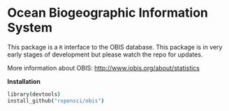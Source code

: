 

# Ocean Biogeographic Information System

This package is a `R` interface to the OBIS database. This package is in very early stages of development but please watch the repo for updates.


More information about OBIS: http://www.iobis.org/about/statistics


**Installation**

```coffee
library(devtools)
install_github("ropensci/obis")
```
